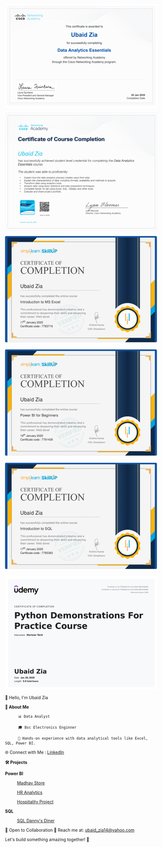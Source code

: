 ![Cisco certificate](https://github.com/ubaidzia1086/My_Intro/blob/main/Cisco%20certificate.jpg?raw=true)

![Ciso verified certificate](https://github.com/ubaidzia1086/My_Intro/blob/main/Ciso%20verified%20certificate.jpg?raw=true)

![Excel certificate](https://github.com/ubaidzia1086/My_Intro/blob/main/Excel%20certificate.jpg?raw=true)

![Power BI certificate](https://github.com/ubaidzia1086/My_Intro/blob/main/Power%20BI%20certificate.jpg?raw=true)

![SQL certificate_page](https://github.com/ubaidzia1086/My_Intro/blob/main/SQL%20certificate_page.jpg?raw=true)

![Udemy python certificate](https://github.com/ubaidzia1086/My_Intro/blob/main/Udemy%20python%20certificate.jpg?raw=true)

👋 Hello, I'm Ubaid Zia

**🚀 About Me**

          📊 Data Analyst

          🎓 Bsc Electronics Enginner 
          
          🌱 Hands-on experience with data analytical tools like Excel, SQL, Power BI.

🌐 Connect with Me :   [LinkedIn](https://www.linkedin.com/in/ubaid-zia-19098656/)


**🛠️ Projects**

**Power BI**

&nbsp;&nbsp;&nbsp;&nbsp;&nbsp;&nbsp;&nbsp;&nbsp;&nbsp;&nbsp;[Madhav Store](https://github.com/ubaidzia1086/Madhav_Store_PowerBI)

&nbsp;&nbsp;&nbsp;&nbsp;&nbsp;&nbsp;&nbsp;&nbsp;&nbsp;&nbsp;[HR Analytics](https://github.com/ubaidzia1086/HR_Analytics_PowerBI)

&nbsp;&nbsp;&nbsp;&nbsp;&nbsp;&nbsp;&nbsp;&nbsp;&nbsp;&nbsp;[Hospitality Project](https://github.com/ubaidzia1086/Hospitality_Project_Powerbi)


**SQL**

&nbsp;&nbsp;&nbsp;&nbsp;&nbsp;&nbsp;&nbsp;&nbsp;&nbsp;&nbsp;[SQL Danny's Diner](https://github.com/ubaidzia1086/SQL_Dannys_Dinner)

🤝 Open to Collaboration
📧 Reach me at: ubaid_zia14@yahoo.com

Let's build something amazing together! 🚀
